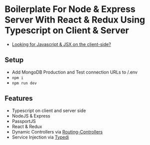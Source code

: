 # Boilerplate For Node & Express Server With React & Redux Using Typescript on Client & Server

- [Looking for Javascript & JSX on the client-side?](https://github.com/jmrapp1/Node-React-Redux-Boilerplate)

## Setup
- Add MongoDB Production and Test connection URLs to /.env
- `npm i`
- `npm run dev`

## Features
- Typescript on client and server side
- NodeJS & Express
- PassportJS
- React & Redux
- Dynamic Controllers via [Routing-Controllers](https://github.com/typestack/routing-controllers)
- Service Injection via [Typedi](https://github.com/typestack/typedi)